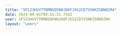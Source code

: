 ```yaml
---
title: "SP123HVV7TRMNSDFW0JD0FJXS2CD7V5NKZ5BN02M4"
date: 2024-04-01T09:51:51.754Z
user: SP123HVV7TRMNSDFW0JD0FJXS2CD7V5NKZ5BN02M4
layout: "users"
---
```

    